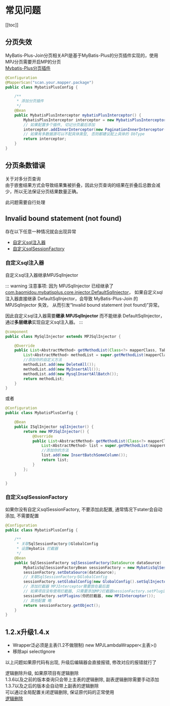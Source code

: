 # 常见问题

[[toc]]

## 分页失效
MyBatis-Plus-Join分页相关API是基于MyBatis-Plus的分页插件实现的，使用MPJ分页需要开启MP的分页  
[Mybatis-Plus分页插件](https://baomidou.com/plugins/pagination/)

```java
@Configuration
@MapperScan("scan.your.mapper.package")
public class MybatisPlusConfig {

    /**
     * 添加分页插件
     */
    @Bean
    public MybatisPlusInterceptor mybatisPlusInterceptor() {
        MybatisPlusInterceptor interceptor = new MybatisPlusInterceptor();
        // 如果配置多个插件, 切记分页最后添加
        interceptor.addInnerInterceptor(new PaginationInnerInterceptor(DbType.MYSQL));
        // 如果有多数据源可以不配具体类型, 否则都建议配上具体的 DbType
        return interceptor;
    }
}
```

## 分页条数错误

关于对多分页查询  
由于嵌套结果方式会导致结果集被折叠，因此分页查询的结果在折叠后总数会减少，所以无法保证分页结果数量正确。  

此问题需要自行处理

## Invalid bound statement (not found)

存在以下任意一种情况就会出现异常

* [自定义sql注入器](./problem.html#自定义sql注入器)
* [自定义sqlSessionFactory](./problem.html#自定义sqlsessionfactory)

### 自定义sql注入器

自定义sql注入器继承MPJSqlInjector

::: warning 注意事项:
因为 MPJSqlInjector 已经继承了[com.baomidou.mybatisplus.core.injector.DefaultSqlInjector](https://baomidou.com/guides/sql-injector)，
如果自定义sql注入器直接继承 DefaultSqlInjector，会导致 MyBatis-Plus-Join 的 MPJSqlInjector 失效，
从而引发“Invalid bound statement (not found)”异常。  

因此自定义sql注入器需要**继承 MPJSqlInjector** 而不能继承 DefaultSqlInjector，通过**多层继承**实现自定义sql注入器。
:::

```java
@component
public class MySqlInjector extends MPJSqlInjector {

    @Override
    public List<AbstractMethod> getMethodList(Class<?> mapperClass, TableInfo tableInfo) {
        List<AbstractMethod> methodList = super.getMethodList(mapperClass, tableInfo);
        //添加你的自定义方法
        methodList.add(new DeleteAll());
        methodList.add(new MyInsertAll());
        methodList.add(new MysqlInsertAllBatch());
        return methodList;
    }
}
```

或者

```java
@Configuration
public class MybatisPlusConfig {

    @Bean
    public ISqlInjector sqlInjector() {
        return new MPJSqlInjector() {
            @Override
            public List<AbstractMethod> getMethodList(Class<?> mapperClass, TableInfo tableInfo) {
                List<AbstractMethod> list = super.getMethodList(mapperClass, tableInfo);
                //添加你的方法
                list.add(new InsertBatchSomeColumn());
                return list;
            }
        };
    }

}
```

### 自定义sqlSessionFactory

如果你没有自定义sqlSessionFactory, 不要添加此配置, 通常情况下stater会自动添加, 不需要配置

```java
@Configuration
public class MybatisPlusConfig {

    /**
     * 关联SqlSessionFactory与GlobalConfig
     * 设置mybatis 拦截器
     */
    @Bean
    public SqlSessionFactory sqlSessionFactory(DataSource dataSource)  {
        MybatisSqlSessionFactoryBean sessionFactory = new MybatisSqlSessionFactoryBean();
        sessionFactory.setDataSource(dataSource);
        // 关联SqlSessionFactory与GlobalConfig
        sessionFactory.setGlobalConfig(new GlobalConfig().setSqlInjector(new MPJSqlInjector()));
        // 添加拦截器 MPJInterceptor需要放在最后面
        // 如果项目没有使用拦截器, 只需要添加MPJ拦截器sessionFactory.setPlugins(new MPJInterceptor());
        sessionFactory.setPlugins(你的拦截器, new MPJInterceptor());
        // 其他配置 略
        return sessionFactory.getObject();
    }
}

```

## 1.2.x升级1.4.x
* Wrapper泛必须是主表(1.2不做限制) new MPJLambdaWrapper<主表>()
* 移除api selectIgnore

以上问题如果原代码有出现, 升级后编辑器会直接报错, 修改对应的报错就行了  

逻辑删除升级, 如果原项目有逻辑删除  
1.3.6以及之前的版本查询只会带上主表的逻辑删除, 副表逻辑删除需要手动添加  
1.3.7以及之后的版本会自动带上副表的逻辑删除  
可以通过全局配置关闭逻辑删除, 保证原代码的正常使用  
[逻辑删除](core/other/logic-delete.html)
